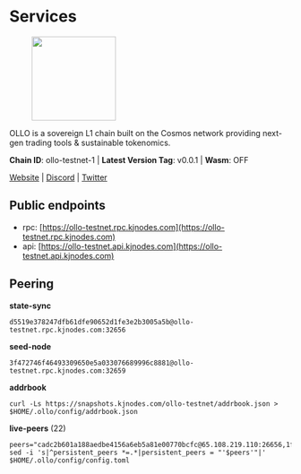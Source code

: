 # Services

<figure><img src="https://raw.githubusercontent.com/kj89/testnet_manuals/main/pingpub/logos/ollo.png" width="150" alt=""><figcaption></figcaption></figure>

OLLO is a sovereign L1 chain built on the Cosmos network providing  next-gen trading tools & sustainable tokenomics.

**Chain ID**: ollo-testnet-1 | **Latest Version Tag**: v0.0.1 | **Wasm**: OFF

[Website](https://www.ollostation.zone) | [Discord](https://discord.com/invite/GxBqZ9mSSm) | [Twitter](https://twitter.com/OLLOStation)


## Public endpoints

* rpc: [https://ollo-testnet.rpc.kjnodes.com](https://ollo-testnet.rpc.kjnodes.com)
* api: [https://ollo-testnet.api.kjnodes.com](https://ollo-testnet.api.kjnodes.com)

## Peering

**state-sync**

```
d5519e378247dfb61dfe90652d1fe3e2b3005a5b@ollo-testnet.rpc.kjnodes.com:32656
```

**seed-node**

```
3f472746f46493309650e5a033076689996c8881@ollo-testnet.rpc.kjnodes.com:32659
```

**addrbook**
```
curl -Ls https://snapshots.kjnodes.com/ollo-testnet/addrbook.json > $HOME/.ollo/config/addrbook.json
```

**live-peers** (22)
```
peers="cadc2b601a188aedbe4156a6eb5a81e00770bcfc@65.108.219.110:26656,1f06a05a88b812f9e8147379a2bb82c8bab37e42@84.46.252.55:26656,45c6c9060c390a068cf1d6c1d9999af196b961ef@65.21.78.153:30656,d5519e378247dfb61dfe90652d1fe3e2b3005a5b@65.109.68.190:32656,23eb7907fc731a8492f74c3c3694d4c232ba3a21@139.162.10.122:26656,2a8f0fada8b8b71b8154cf30ce44aebea1b5fe3d@146.59.116.136:26656,da8d3ca8e1c147f0037b1c43ad3de7174f5ec1b7@209.145.59.224:26656,43da48176665407ebbe40f809a0ec2c84ab0579e@65.109.24.121:26656,377008a2fb0f98dfd15a4a38b9a751a5a3b56446@135.181.104.247:26656,42beefd08b5f8580177d1506220db3a548090262@65.108.195.29:26116,4a1dce5e59374f85d45fdb49478658b03e3d2ef3@65.21.134.202:26626,d14b740968d24aa5c31ade7dbda2b1204c40f24c@65.109.52.156:46656,8c4a28db4a9f4a37725d504d6f87fb5e1aee0266@49.12.216.13:46656,d4696aba0fbb58a31b2736819ddecf699d787edb@38.242.159.61:26656,b731df187ce2b278b60bc3469e13c6bac278dcc9@167.235.139.212:26656,dd577d8f2e997d7e70495640aff124ddb70d1a21@95.217.192.222:26656,5c2a752c9b1952dbed075c56c600c3a79b58c395@195.3.220.135:27006,90ad9622ac54023fe4ee9824d77b5d3e3c25c245@162.55.234.70:54956,a553ae4af55d127300dd707a46e715b47a82610a@65.21.131.215:26626,4da239f27366a2f0076163fc577afdc67d470a82@65.109.90.33:18156,90ba3ab29147af2bc66a823d087ca49068d7974c@54.149.123.52:26656,ade4d8bc8cbe014af6ebdf3cb7b1e9ad36f412c0@176.9.82.221:18156"
sed -i 's|^persistent_peers *=.*|persistent_peers = "'$peers'"|' $HOME/.ollo/config/config.toml
```
